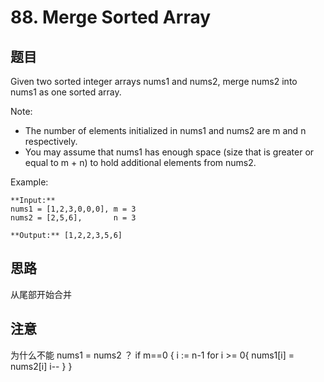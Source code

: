 # 88. Merge Sorted Array

## 题目
Given two sorted integer arrays nums1 and nums2, merge nums2 into nums1 as one sorted array.

Note:

- The number of elements initialized in nums1 and nums2 are m and n respectively.
- You may assume that nums1 has enough space (size that is greater or equal to m + n) to hold additional elements from nums2.

Example:

```
**Input:**
nums1 = [1,2,3,0,0,0], m = 3
nums2 = [2,5,6],       n = 3

**Output:** [1,2,2,3,5,6]
```
## 思路
从尾部开始合并

## 注意

为什么不能 nums1 = nums2 ？
if m==0 {
		i := n-1
		for i >= 0{
			nums1[i] = nums2[i]
			i--
		}
	}